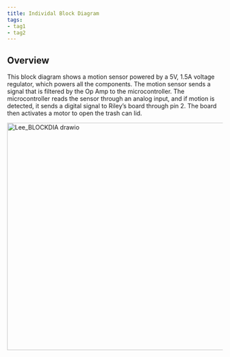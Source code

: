 ```yaml
---
title: Individal Block Diagram
tags:
- tag1
- tag2
---
```


## Overview
This block diagram shows a motion sensor powered by a 5V, 1.5A voltage regulator, which powers all the components. The motion sensor sends a signal that is filtered by the Op Amp to the microcontroller. The microcontroller reads the sensor through an analog input, and if motion is detected, it sends a digital signal to Riley’s board through pin 2. The board then activates a motor to open the trash can lid. 


<img width="751" height="531" alt="Lee_BLOCKDIA drawio" src="https://github.com/user-attachments/assets/71ea98d7-433f-4245-83a8-ab0cf19857f0" />
